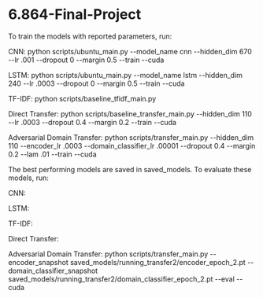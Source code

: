 # 6.864-Final-Project

To train the models with reported parameters, run: 

CNN: 
python scripts/ubuntu_main.py --model_name cnn --hidden_dim 670 --lr .001 --dropout 0 --margin 0.5 --train --cuda 

LSTM: 
python scripts/ubuntu_main.py --model_name lstm --hidden_dim 240 --lr .0003 --dropout 0 --margin 0.5 --train --cuda 

TF-IDF: 
python scripts/baseline_tfidf_main.py

Direct Transfer: 
python scripts/baseline_transfer_main.py --hidden_dim 110 --lr .0003 --dropout 0.4 --margin 0.2 --train --cuda

Adversarial Domain Transfer: 
python scripts/transfer_main.py --hidden_dim 110 --encoder_lr .0003 --domain_classifier_lr .00001 --dropout 0.4 --margin 0.2 --lam .01 --train --cuda


The best performing models are saved in saved_models. To evaluate these models, run: 

CNN: 

LSTM: 

TF-IDF: 

Direct Transfer: 

Adversarial Domain Transfer: 
python scripts/transfer_main.py --encoder_snapshot saved_models/running_transfer2/encoder_epoch_2.pt --domain_classifier_snapshot saved_models/running_transfer2/domain_classifier_epoch_2.pt --eval --cuda